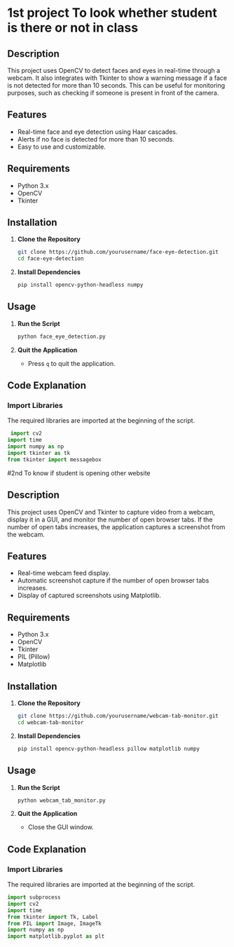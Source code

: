 # 1st project To look whether student is there or not in class 

## Description
This project uses OpenCV to detect faces and eyes in real-time through a webcam. It also integrates with Tkinter to show a warning message if a face is not detected for more than 10 seconds. This can be useful for monitoring purposes, such as checking if someone is present in front of the camera.

## Features
- Real-time face and eye detection using Haar cascades.
- Alerts if no face is detected for more than 10 seconds.
- Easy to use and customizable.

## Requirements
- Python 3.x
- OpenCV
- Tkinter

## Installation

1. **Clone the Repository**
    ```bash
    git clone https://github.com/yourusername/face-eye-detection.git
    cd face-eye-detection
    ```

2. **Install Dependencies**
    ```bash
    pip install opencv-python-headless numpy
    ```

## Usage
1. **Run the Script**
    ```bash
    python face_eye_detection.py
    ```

2. **Quit the Application**
    - Press `q` to quit the application.

## Code Explanation

### Import Libraries
The required libraries are imported at the beginning of the script.
```python
 import cv2
import time
import numpy as np
import tkinter as tk
from tkinter import messagebox  
```




#2nd To know if student is opening other website

## Description
This project uses OpenCV and Tkinter to capture video from a webcam, display it in a GUI, and monitor the number of open browser tabs. If the number of open tabs increases, the application captures a screenshot from the webcam.

## Features
- Real-time webcam feed display.
- Automatic screenshot capture if the number of open browser tabs increases.
- Display of captured screenshots using Matplotlib.

## Requirements
- Python 3.x
- OpenCV
- Tkinter
- PIL (Pillow)
- Matplotlib

## Installation

1. **Clone the Repository**
    ```bash
    git clone https://github.com/yourusername/webcam-tab-monitor.git
    cd webcam-tab-monitor
    ```

2. **Install Dependencies**
    ```bash
    pip install opencv-python-headless pillow matplotlib numpy
    ```

## Usage
1. **Run the Script**
    ```bash
    python webcam_tab_monitor.py
    ```

2. **Quit the Application**
    - Close the GUI window.

## Code Explanation

### Import Libraries
The required libraries are imported at the beginning of the script.
```python
import subprocess
import cv2
import time
from tkinter import Tk, Label
from PIL import Image, ImageTk
import numpy as np
import matplotlib.pyplot as plt

